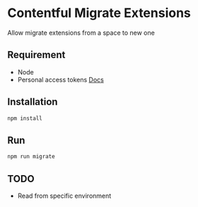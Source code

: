 # Contentful Migrate Extensions

Allow migrate extensions from a space to new one

## Requirement

- Node
- Personal access tokens [Docs](https://www.contentful.com/developers/docs/references/authentication/)

## Installation

```bash
npm install
```

## Run

```bash
npm run migrate
```

## TODO

- Read from specific environment
